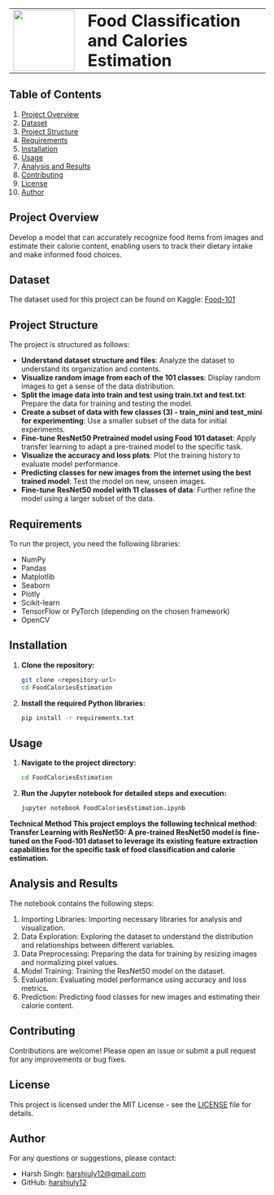 <table>
  <tr>
    <td><img src="https://github.com/harshjuly12/Fine-tuning-ResNet50-for-Food-Classification/assets/112745312/2013d017-4591-4860-9b9a-0536204d1169" width="120" style="margin-right: 10;"></td>
    <td><h1 style="margin: 0;">Food Classification and Calories Estimation</h1></td>
  </tr>
</table>

## Table of Contents
1. [Project Overview](#project-overview)
2. [Dataset](#dataset)
3. [Project Structure](#project-structure)
4. [Requirements](#requirements)
5. [Installation](#installation)
6. [Usage](#usage)
7. [Analysis and Results](#analysis-and-results)
8. [Contributing](#contributing)
9. [License](#license)
10. [Author](#author)
    
## Project Overview
Develop a model that can accurately recognize food items from images and estimate their calorie content, enabling users to track their dietary intake and make informed food choices.

## Dataset
The dataset used for this project can be found on Kaggle: [Food-101](https://www.kaggle.com/dansbecker/food-101)

## Project Structure
The project is structured as follows:
- **Understand dataset structure and files**: Analyze the dataset to understand its organization and contents.
- **Visualize random image from each of the 101 classes**: Display random images to get a sense of the data distribution.
- **Split the image data into train and test using train.txt and test.txt**: Prepare the data for training and testing the model.
- **Create a subset of data with few classes (3) - train_mini and test_mini for experimenting**: Use a smaller subset of the data for initial experiments.
- **Fine-tune ResNet50 Pretrained model using Food 101 dataset**: Apply transfer learning to adapt a pre-trained model to the specific task.
- **Visualize the accuracy and loss plots**: Plot the training history to evaluate model performance.
- **Predicting classes for new images from the internet using the best trained model**: Test the model on new, unseen images.
- **Fine-tune ResNet50 model with 11 classes of data**: Further refine the model using a larger subset of the data.

## Requirements
To run the project, you need the following libraries:
- NumPy
- Pandas
- Matplotlib
- Seaborn
- Plotly
- Scikit-learn
- TensorFlow or PyTorch (depending on the chosen framework)
- OpenCV

## Installation
1. **Clone the repository:**
   ```sh
   git clone <repository-url>
   cd FoodCaloriesEstimation
   ```
2. **Install the required Python libraries:**
   ```sh
   pip install -r requirements.txt
   ```
## Usage
1. **Navigate to the project directory:**
   ```sh
   cd FoodCaloriesEstimation
   ```
2. **Run the Jupyter notebook for detailed steps and execution:**
   ```sh
   jupyter notebook FoodCaloriesEstimation.ipynb
   ```
**Technical Method
This project employs the following technical method:
Transfer Learning with ResNet50: A pre-trained ResNet50 model is fine-tuned on the Food-101 dataset to leverage its existing feature extraction capabilities for the specific task of food classification and calorie estimation.**

## Analysis and Results
The notebook contains the following steps:
1. Importing Libraries: Importing necessary libraries for analysis and visualization.
2. Data Exploration: Exploring the dataset to understand the distribution and relationships between different variables.
3. Data Preprocessing: Preparing the data for training by resizing images and normalizing pixel values.
4. Model Training: Training the ResNet50 model on the dataset.
5. Evaluation: Evaluating model performance using accuracy and loss metrics.
6. Prediction: Predicting food classes for new images and estimating their calorie content.

## Contributing
Contributions are welcome! Please open an issue or submit a pull request for any improvements or bug fixes.

## License
This project is licensed under the MIT License - see the [LICENSE](LICENSE) file for details.

## Author
For any questions or suggestions, please contact:
- Harsh Singh: [harshjuly12@gmail.com](harshjuly12@gmail.com)
- GitHub: [harshjuly12](https://github.com/harshjuly12)
